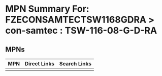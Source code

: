 



# MPN Summary For: FZECONSAMTECTSW1168GDRA > con-samtec : TSW-116-08-G-D-RA

## MPNs
  

|MPN|Direct Links|Search Links|
| :--- | :--- | :--- |
||||
